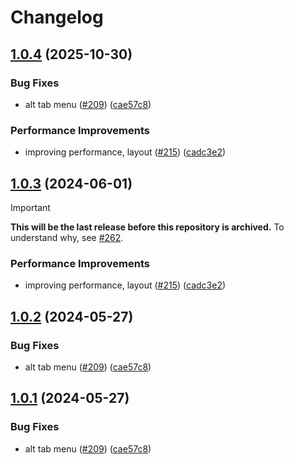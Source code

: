 # Changelog

## [1.0.4](https://github.com/LunaWolfLinux/catppuccin-gtk/compare/v1.0.3...v1.0.4) (2025-10-30)


### Bug Fixes

* alt tab menu ([#209](https://github.com/LunaWolfLinux/catppuccin-gtk/issues/209)) ([cae57c8](https://github.com/LunaWolfLinux/catppuccin-gtk/commit/cae57c80f81fd1cc40fab2655109b09fa97103b9))


### Performance Improvements

* improving performance, layout ([#215](https://github.com/LunaWolfLinux/catppuccin-gtk/issues/215)) ([cadc3e2](https://github.com/LunaWolfLinux/catppuccin-gtk/commit/cadc3e2ac24f93c6641f9f87ee5d044433c65ce7))

## [1.0.3](https://github.com/catppuccin/gtk/compare/v1.0.2...v1.0.3) (2024-06-01)

> [!IMPORTANT]
> **This will be the last release before this repository is archived.** To understand why, see [#262](https://github.com/catppuccin/gtk/issues/262).

### Performance Improvements

* improving performance, layout ([#215](https://github.com/catppuccin/gtk/issues/215)) ([cadc3e2](https://github.com/catppuccin/gtk/commit/cadc3e2ac24f93c6641f9f87ee5d044433c65ce7))

## [1.0.2](https://github.com/catppuccin/gtk/compare/v1.0.1...v1.0.2) (2024-05-27)


### Bug Fixes

* alt tab menu ([#209](https://github.com/catppuccin/gtk/issues/209)) ([cae57c8](https://github.com/catppuccin/gtk/commit/cae57c80f81fd1cc40fab2655109b09fa97103b9))

## [1.0.1](https://github.com/catppuccin/gtk/compare/v1.0.0...v1.0.1) (2024-05-27)


### Bug Fixes

* alt tab menu ([#209](https://github.com/catppuccin/gtk/issues/209)) ([cae57c8](https://github.com/catppuccin/gtk/commit/cae57c80f81fd1cc40fab2655109b09fa97103b9))
